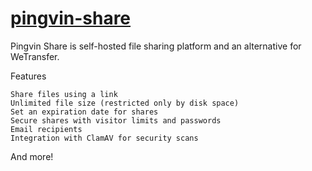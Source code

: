 # [pingvin-share](https://github.com/stonith404/pingvin-share/)

Pingvin Share is self-hosted file sharing platform and an alternative for WeTransfer.

Features

    Share files using a link
    Unlimited file size (restricted only by disk space)
    Set an expiration date for shares
    Secure shares with visitor limits and passwords
    Email recipients
    Integration with ClamAV for security scans

And more!

